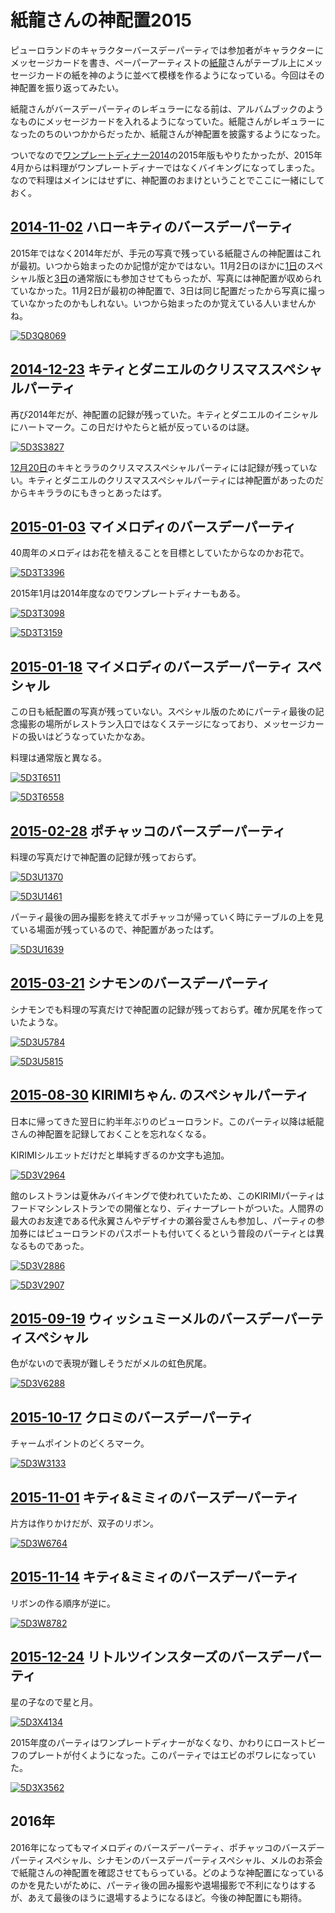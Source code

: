 # 紙龍さんの神配置2015

ピューロランドのキャラクターバースデーパーティでは参加者がキャラクターにメッセージカードを書き、ペーパーアーティストの[紙龍](http://01.mbsp.jp/siryu/)さんがテーブル上にメッセージカードの紙を神のように並べて模様を作るようになっている。今回はその神配置を振り返ってみたい。

紙龍さんがバースデーパーティのレギュラーになる前は、アルバムブックのようなものにメッセージカードを入れるようになっていた。紙龍さんがレギュラーになったのちのいつかからだったか、紙龍さんが神配置を披露するようになった。

ついでなので[ワンプレートディナー2014](http://ameblo.jp/ohtaket/entry-11978796846.html)の2015年版もやりたかったが、2015年4月からは料理がワンプレートディナーではなくバイキングになってしまった。なので料理はメインにはせずに、神配置のおまけということでここに一緒にしておく。

## [2014-11-02](https://www.flickr.com/photos/ohtake_tomohiro/albums/72157648878195777) ハローキティのバースデーパーティ

2015年ではなく2014年だが、手元の写真で残っている紙龍さんの神配置はこれが最初。いつから始まったのか記憶が定かではない。11月2日のほかに[1日](https://www.flickr.com/photos/ohtake_tomohiro/albums/72157646960360113)のスペシャル版と[3日](https://www.flickr.com/photos/ohtake_tomohiro/albums/72157649300287962)の通常版にも参加させてもらったが、写真には神配置が収められていなかった。11月2日が最初の神配置で、3日は同じ配置だったから写真に撮っていなかったのかもしれない。いつから始まったのか覚えている人いませんかね。

[![5D3Q8069](https://farm8.staticflickr.com/7509/15605016269_9d4868be77.jpg)](https://www.flickr.com/photos/ohtake_tomohiro/15605016269/in/album-72157648878195777/)

## [2014-12-23](https://www.flickr.com/photos/ohtake_tomohiro/albums/72157649661529180) キティとダニエルのクリスマススペシャルパーティ

再び2014年だが、神配置の記録が残っていた。キティとダニエルのイニシャルにハートマーク。この日だけやたらと紙が反っているのは謎。

[![5D3S3827](https://farm8.staticflickr.com/7525/15554507903_2f7fcbb2b0.jpg)](https://www.flickr.com/photos/ohtake_tomohiro/15554507903/in/album-72157649661529180/)

[12月20日](https://www.flickr.com/photos/ohtake_tomohiro/albums/72157649649640047)のキキとララのクリスマススペシャルパーティには記録が残っていない。キティとダニエルのクリスマススペシャルパーティには神配置があったのだからキキララのにもきっとあったはず。

## [2015-01-03](https://www.flickr.com/photos/ohtake_tomohiro/albums/72157648007602953) マイメロディのバースデーパーティ

40周年のメロディはお花を植えることを目標としていたからなのかお花で。

[![5D3T3396](https://farm8.staticflickr.com/7476/16296665252_89fcdfa3fa.jpg)](https://www.flickr.com/photos/ohtake_tomohiro/16296665252/in/album-72157648007602953/)

2015年1月は2014年度なのでワンプレートディナーもある。

[![5D3T3098](https://farm9.staticflickr.com/8572/16295737981_14be166622.jpg)](https://www.flickr.com/photos/ohtake_tomohiro/16295737981/in/album-72157648007602953/)

[![5D3T3159](https://farm9.staticflickr.com/8661/15675113544_b1a9094a86.jpg)](https://www.flickr.com/photos/ohtake_tomohiro/15675113544/in/album-72157648007602953/)

## [2015-01-18](https://www.flickr.com/photos/ohtake_tomohiro/albums/72157650194553700) マイメロディのバースデーパーティ スペシャル

この日も紙配置の写真が残っていない。スペシャル版のためにパーティ最後の記念撮影の場所がレストラン入口ではなくステージになっており、メッセージカードの扱いはどうなっていたかなあ。

料理は通常版と異なる。

[![5D3T6511](https://farm8.staticflickr.com/7343/16400715246_ae05c5d5a3.jpg)](https://www.flickr.com/photos/ohtake_tomohiro/16400715246/in/album-72157650194553700/)

[![5D3T6558](https://farm9.staticflickr.com/8630/16239288880_11b743dc91.jpg)](https://www.flickr.com/photos/ohtake_tomohiro/16239288880/in/album-72157650194553700/)

## [2015-02-28](https://www.flickr.com/photos/ohtake_tomohiro/albums/72157651005392789) ポチャッコのバースデーパーティ

料理の写真だけで神配置の記録が残っておらず。

[![5D3U1370](https://farm8.staticflickr.com/7630/16231157094_50907d841c.jpg)](https://www.flickr.com/photos/ohtake_tomohiro/16231157094/in/album-72157651005392789/)

[![5D3U1461](https://farm9.staticflickr.com/8592/16665928508_05c738e7f3.jpg)](https://www.flickr.com/photos/ohtake_tomohiro/16665928508/in/album-72157651005392789/)

パーティ最後の囲み撮影を終えてポチャッコが帰っていく時にテーブルの上を見ている場面が残っているので、神配置があったはず。

[![5D3U1639](https://farm9.staticflickr.com/8611/16666128130_6b9f144858.jpg)](https://www.flickr.com/photos/ohtake_tomohiro/16666128130/in/album-72157651005392789/)

## [2015-03-21](https://www.flickr.com/photos/ohtake_tomohiro/albums/72157651931981452) シナモンのバースデーパーティ

シナモンでも料理の写真だけで神配置の記録が残っておらず。確か尻尾を作っていたような。

[![5D3U5784](https://farm9.staticflickr.com/8773/16950397978_95d7d4a347.jpg)](https://www.flickr.com/photos/ohtake_tomohiro/16950397978/in/album-72157651931981452/)

[![5D3U5815](https://farm8.staticflickr.com/7708/17136591762_ac21d94b00.jpg)](https://www.flickr.com/photos/ohtake_tomohiro/17136591762/in/album-72157651931981452/)

## [2015-08-30](https://www.flickr.com/photos/ohtake_tomohiro/albums/72157655887949444) KIRIMIちゃん. のスペシャルパーティ

日本に帰ってきた翌日に約半年ぶりのピューロランド。このパーティ以降は紙龍さんの神配置を記録しておくことを忘れなくなる。

KIRIMIシルエットだけだと単純すぎるのか文字も追加。

[![5D3V2964](https://farm1.staticflickr.com/581/20978821588_1b1c590169.jpg)](https://www.flickr.com/photos/ohtake_tomohiro/20978821588/in/album-72157655887949444/)

館のレストランは夏休みバイキングで使われていたため、このKIRIMIパーティはフードマシンレストランでの開催となり、ディナープレートがついた。人間界の最大のお友達である代永翼さんやデザイナの瀬谷愛さんも参加し、パーティの参加券にはピューロランドのパスポートも付いてくるという普段のパーティとは異なるものであった。

[![5D3V2886](https://farm6.staticflickr.com/5772/20978825078_0ee9ee4ce1.jpg)](https://www.flickr.com/photos/ohtake_tomohiro/20978825078/in/album-72157655887949444/)

[![5D3V2907](https://farm6.staticflickr.com/5785/20978623710_37d9c21fec.jpg)](https://www.flickr.com/photos/ohtake_tomohiro/20978623710/in/album-72157655887949444/)

## [2015-09-19](https://www.flickr.com/photos/ohtake_tomohiro/albums/72157658712716318) ウィッシュミーメルのバースデーパーティスペシャル

色がないので表現が難しそうだがメルの虹色尻尾。

[![5D3V6288](https://farm6.staticflickr.com/5692/21704041906_7a5073ce3a.jpg)](https://www.flickr.com/photos/ohtake_tomohiro/21704041906/in/album-72157658712716318/)

## [2015-10-17](https://www.flickr.com/photos/ohtake_tomohiro/albums/72157661236757491) クロミのバースデーパーティ

チャームポイントのどくろマーク。

[![5D3W3133](https://farm1.staticflickr.com/636/22640174529_2a0ccc11a5.jpg)](https://www.flickr.com/photos/ohtake_tomohiro/22640174529/in/album-72157661236757491/)

## [2015-11-01](https://www.flickr.com/photos/ohtake_tomohiro/albums/72157661343457589) キティ&ミミィのバースデーパーティ

片方は作りかけだが、双子のリボン。

[![5D3W6764](https://farm1.staticflickr.com/629/22910291384_f52a50fb7c.jpg)](https://www.flickr.com/photos/ohtake_tomohiro/22910291384/in/album-72157661343457589/)

## [2015-11-14](https://www.flickr.com/photos/ohtake_tomohiro/albums/72157662135932422) キティ&ミミィのバースデーパーティ

リボンの作る順序が逆に。

[![5D3W8782](https://farm6.staticflickr.com/5722/23611926991_9ef2ce8813.jpg)](https://www.flickr.com/photos/ohtake_tomohiro/23611926991/in/album-72157662135932422/)

## [2015-12-24](https://www.flickr.com/photos/ohtake_tomohiro/albums/72157664359670582) リトルツインスターズのバースデーパーティ

星の子なので星と月。

[![5D3X4134](https://farm2.staticflickr.com/1653/24658688770_a55ee73cd7.jpg)](https://www.flickr.com/photos/ohtake_tomohiro/24658688770/in/album-72157664359670582/)

2015年度のパーティはワンプレートディナーがなくなり、かわりにローストビーフのプレートが付くようになった。このパーティではエビのポワレになっていた。

[![5D3X3562](https://farm2.staticflickr.com/1590/24586594069_a3db924240.jpg)](https://www.flickr.com/photos/ohtake_tomohiro/24586594069/in/album-72157664359670582/)

## 2016年

2016年になってもマイメロディのバースデーパーティ、ポチャッコのバースデーパーティスペシャル、シナモンのバースデーパーティスペシャル、メルのお茶会で紙龍さんの神配置を確認させてもらっている。どのような神配置になっているのかを見たいがために、パーティ後の囲み撮影や退場撮影で不利になりはするが、あえて最後のほうに退場するようになるほど。今後の神配置にも期待。
